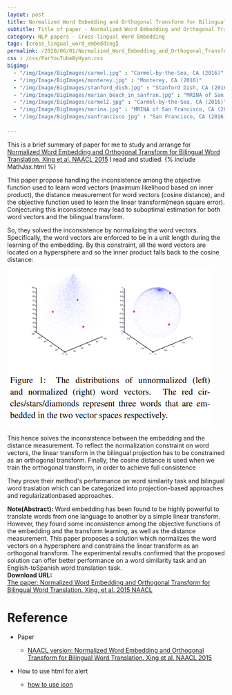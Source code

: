 ```yaml
---
layout: post
title: Normalized Word Embedding and Orthogonal Transform for Bilingual Word Translation. Xing et al. NAACL. 2015.
subtitle: Title of paper - Normalized Word Embedding and Orthogonal Transform for Bilingual Word Translation. Xing et al. NAACL. 2015.
category: NLP papers - Cross-lingual Word Embedding
tags: [cross_lingual_word_embedding]
permalink: /2020/06/01/Normalized_Word_Embedding_and_Orthogonal_Transform_for_Bilingual_Word_Translation/
css : /css/ForYouTubeByHyun.css
bigimg: 
  - "/img/Image/BigImages/carmel.jpg" : "Carmel-by-the-Sea, CA (2016)"
  - "/img/Image/BigImages/monterey.jpg" : "Monterey, CA (2016)"
  - "/img/Image/BigImages/stanford_dish.jpg" : "Stanford Dish, CA (2016)"
  - "/img/Image/BigImages/marian_beach_in_sanfran.jpg" : "MRINA of San Francisco, CA (2016)"
  - "/img/Image/BigImages/carmel2.jpg" : "Carmel-by-the-Sea, CA (2016)"
  - "/img/Image/BigImages/marina.jpg" : "MRINA of San Francisco, CA (2016)"
  - "/img/Image/BigImages/sanfrancisco.jpg" : "San Francisco, CA (2016)"
  
---
```


This is a brief summary of paper for me to study and arrange for [Normalized Word Embedding and Orthogonal Transform for Bilingual Word Translation. Xing et al. NAACL 2015](https://www.aclweb.org/anthology/N15-1104/) I read and studied. 
{% include MathJax.html %}

This paper propose handling the inconsistence among the objective function used to learn word vectors (maximum likelihood based on inner product), the distance measurement for word vectors (cosine distance), and the objective function used to learn the linear transform(mean square error). Conjecturing this inconsistence may lead to suboptimal estimation for both word vectors and the bilingual transform.

So, they solved the inconsistence by normalizing the word vectors. Specifically, the word vectors are enforced to be in a unit length during the learning of the embedding. By this constraint, all the word vectors are located on a hypersphere and so the inner product falls back to the cosine distance:

![Xing, et al. 2015 NAACL](/img/Image/NaturalLanguageProcessing/NLPLabs/Paper_Investigation/Cross_lingual_embedding/2020-06-01-Normalized_Word_Embedding_and_Orthogonal_Transform_for_Bilingual_Word_Translation/normalized_vector.PNG)

This hence solves the inconsistence between the embedding and the distance measurement. To reflect the normalization constraint on word vectors, the linear transform in the bilingual projection has to be constrained as an orthogonal transform. Finally, the cosine distance is used when we train the orthogonal transform, in order to achieve full consistence

They prove their method's performance on word similarity task and bilingual word traslation which can be categorized into projection-based approaches and regularizationbased approaches.

<div class="alert alert-info" role="alert"><i class="fa fa-info-circle"></i> <b>Note(Abstract): </b>
Word embedding has been found to be highly powerful to translate words from one language to another by a simple linear transform. However, they found some inconsistence among the objective functions of the embedding and the transform learning, as well as the distance measurement. This paper proposes a solution which normalizes the word vectors on a hypersphere and constrains the linear transform as an orthogonal transform. The experimental results confirmed that the proposed solution can offer better performance on a word similarity task and an English-toSpanish word translation task.
</div>
    
<div class="alert alert-success" role="alert"><i class="fa fa-paperclip fa-lg"></i> <b>Download URL: </b><br>
  <a href="https://www.aclweb.org/anthology/N15-1104/">The paper: Normalized Word Embedding and Orthogonal Transform for Bilingual Word Translation. Xing, et al. 2015 NAACL</a>
</div>

# Reference 

- Paper 
   - [NAACL version: Normalized Word Embedding and Orthogonal Transform for Bilingual Word Translation. Xing et al. NAACL 2015](https://www.aclweb.org/anthology/N15-1104/)
  
  
- How to use html for alert
  - [how to use icon](http://idratherbewriting.com/documentation-theme-jekyll/mydoc_icons.html)
    




























